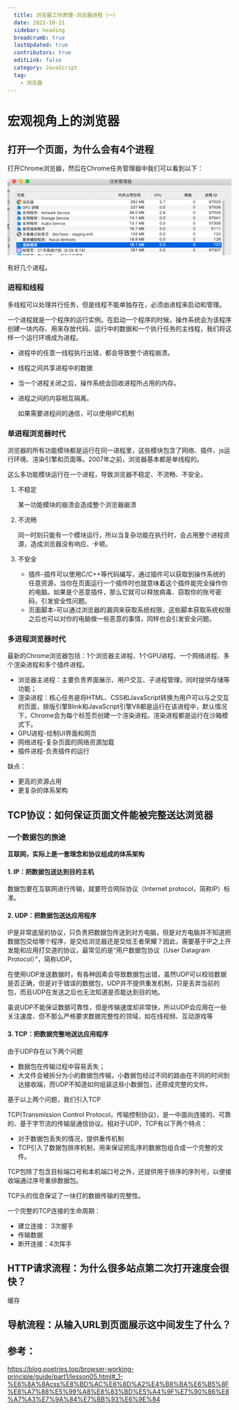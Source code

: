 ```yaml
---
  title: 浏览器工作原理-浏览器进程（一）
  date: 2022-10-11
  sidebar: heading
  breadcrumb: true
  lastUpdated: true
  contributors: true
  editLink: false
  category: JavaScript
  tag:
    - 浏览器
---
```

# 宏观视角上的浏览器

## 打开一个页面，为什么会有4个进程

打开Chrome浏览器，然后在Chrome任务管理器中我们可以看到以下：

![image-20220915143621306](https://raw.githubusercontent.com/diandianyezi/typora-images/master/img/image-20220915143621306.png)

有好几个进程。



### 进程和线程

多线程可以处理并行任务，但是线程不能单独存在，必须由进程来启动和管理。

一个进程就是一个程序的运行实例。在启动一个程序的时候，操作系统会为该程序创建一块内存、用来存放代码、运行中的数据和一个执行任务的主线程，我们将这样一个运行环境成为进程。

- 进程中的任意一线程执行出错，都会导致整个进程崩溃。

- 线程之间共享进程中的数据

- 当一个进程关闭之后，操作系统会回收进程所占用的内存。

- 进程之间的内容相互隔离。

    如果需要进程间的通信，可以使用IPC机制

### 单进程浏览器时代

浏览器的所有功能模块都是运行在同一进程里，这些模块包含了网络、插件、js运行环境、渲染引擎和页面等。2007年之前，浏览器基本都是单线程的。

这么多功能模块运行在一个进程，导致浏览器不稳定、不流畅、不安全。

1. 不稳定

    某一功能模块的崩溃会造成整个浏览器崩溃

2. 不流畅

    同一时刻只能有一个模块运行，所以当复杂功能在执行时，会占用整个进程资源，造成浏览器没有响应、卡顿。

3. 不安全

    - 插件-插件可以使用C/C++等代码编写，通过插件可以获取到操作系统的任意资源，当你在页面运行一个插件时也就意味着这个插件能完全操作你的电脑。如果是个恶意插件，那么它就可以释放病毒、窃取你的账号密码，引发安全性问题。
    - 页面脚本-可以通过浏览器的漏洞来获取系统权限，这些脚本获取系统权限之后也可以对你的电脑做一些恶意的事情，同样也会引发安全问题。

### 多进程浏览器时代

最新的Chrome浏览器包括：1个浏览器主进程、1个GPU进程、一个网络进程、多个渲染进程和多个插件进程。

- 浏览器主进程：主要负责界面展示、用户交互、子进程管理，同时提供存储等功能；
- 渲染进程：核心任务是将HTML、CSS和JavaScript转换为用户可以与之交互的页面，排版引擎Blink和JavaScript引擎V8都是运行在该进程中，默认情况下，Chrome会为每个标签页创建一个渲染进程。渲染进程都是运行在沙箱模式下。
- GPU进程-绘制UI界面和网页
- 网络进程-复杂页面的网络资源加载
- 插件进程-负责插件的运行



缺点：

- 更高的资源占用
- 更复杂的体系架构



## TCP协议：如何保证页面文件能被完整送达浏览器

### 一个数据包的旅途

**互联网，实际上是一套理念和协议组成的体系架构**

#### 1. IP：把数据包送达到目的主机

数据包要在互联网进行传输，就要符合网际协议（Internet protocol，简称IP）标准。

#### 2. UDP：把数据包送达应用程序

IP是非常底层的协议，只负责把数据包传送到对方电脑，但是对方电脑并不知道把数据包交给哪个程序，是交给浏览器还是交给王者荣耀？因此，需要基于IP之上开发能和应用打交道的协议，最常见的是“用户数据包协议（User Datagram Protocol）”，简称UDP。

在使用UDP发送数据时，有各种因素会导致数据包出错，虽然UDP可以校验数据是否正确，但是对于错误的数据包，UDP并不提供重发机制，只是丢弃当前的包，而且UDP在发送之后也无法知道是否能达到目的地。

虽说UDP不能保证数据可靠性，但是传输速度却非常快，所以UDP会应用在一些关注速度、但不那么严格要求数据完整性的领域，如在线视频、互动游戏等

#### 3. TCP：把数据完整地送达应用程序

由于UDP存在以下两个问题

- 数据包在传输过程中容易丢失；
- 大文件会被拆分为小的数据包传输，小数据包经过不同的路由在不同的时间到达接收端，而UDP不知道如何组装这些小数据包，还原成完整的文件。

基于以上两个问题，我们引入TCP

TCP(Transmission Control Protocol，传输控制协议)，是一中面向连接的、可靠的、基于字节流的传输层通信协议。相对于UDP，TCP有以下两个特点：

- 对于数据包丢失的情况，提供重传机制
- TCP引入了数据包排序机制，用来保证把乱序的数据包组合成一个完整的文件。

TCP包除了包含目标端口号和本机端口号之外，还提供用于排序的序列号，以便接收端通过序号重排数据包。



TCP头的信息保证了一块打的数据传输的完整性。

一个完整的TCP连接的生命周期：

- 建立连接： 3次握手
- 传输数据
- 断开连接：4次挥手



## HTTP请求流程：为什么很多站点第二次打开速度会很快？

缓存

## 导航流程：从输入URL到页面展示这中间发生了什么？




## 参考：

https://blog.poetries.top/browser-working-principle/guide/part1/lesson05.html#_1-%E6%8A%8Acss%E8%BD%AC%E6%8D%A2%E4%B8%BA%E6%B5%8F%E8%A7%88%E5%99%A8%E8%83%BD%E5%A4%9F%E7%90%86%E8%A7%A3%E7%9A%84%E7%BB%93%E6%9E%84
